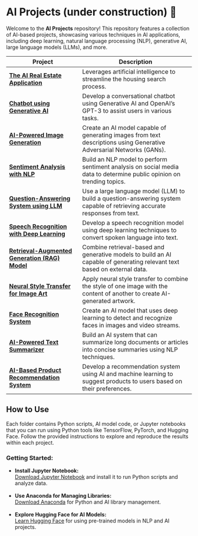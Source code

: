 # AI Projects (under construction) 🤖

<p>
Welcome to the <strong>AI Projects</strong> repository! This repository features a collection of AI-based projects, showcasing various techniques in AI applications, including deep learning, natural language processing (NLP), generative AI, large language models (LLMs), and more.
</p>

<table>
  <thead>
    <tr>
      <th>Project</th>
      <th>Description</th>
    </tr>
  </thead>
  <tbody>
    <tr>
      <td><a href="https://github.com/erickson-figueroa/ai-real-estate-app"><strong>The AI Real Estate Application</strong></a></td>
      <td>Leverages artificial intelligence to streamline the housing search process.</td>
    </tr>
    <tr>
      <td><a href="Chatbot_Generative_AI"><strong>Chatbot using Generative AI</strong></a></td>
      <td>Develop a conversational chatbot using Generative AI and OpenAI’s GPT-3 to assist users in various tasks.</td>
    </tr>
    <tr>
      <td><a href="Image_Generation_Model"><strong>AI-Powered Image Generation</strong></a></td>
      <td>Create an AI model capable of generating images from text descriptions using Generative Adversarial Networks (GANs).</td>
    </tr>
    <tr>
      <td><a href="Sentiment_Analysis_Model"><strong>Sentiment Analysis with NLP</strong></a></td>
      <td>Build an NLP model to perform sentiment analysis on social media data to determine public opinion on trending topics.</td>
    </tr>
    <tr>
      <td><a href="LLM_QnA_System"><strong>Question-Answering System using LLM</strong></a></td>
      <td>Use a large language model (LLM) to build a question-answering system capable of retrieving accurate responses from text.</td>
    </tr>
    <tr>
      <td><a href="Voice_Recognition_Model"><strong>Speech Recognition with Deep Learning</strong></a></td>
      <td>Develop a speech recognition model using deep learning techniques to convert spoken language into text.</td>
    </tr>
    <tr>
      <td><a href="RAG_Model_Implementation"><strong>Retrieval-Augmented Generation (RAG) Model</strong></a></td>
      <td>Combine retrieval-based and generative models to build an AI capable of generating relevant text based on external data.</td>
    </tr>
    <tr>
      <td><a href="Style_Transfer_Model"><strong>Neural Style Transfer for Image Art</strong></a></td>
      <td>Apply neural style transfer to combine the style of one image with the content of another to create AI-generated artwork.</td>
    </tr>
    <tr>
      <td><a href="Face_Recognition_System"><strong>Face Recognition System</strong></a></td>
      <td>Create an AI model that uses deep learning to detect and recognize faces in images and video streams.</td>
    </tr>
    <tr>
      <td><a href="AI_Text_Summarizer"><strong>AI-Powered Text Summarizer</strong></a></td>
      <td>Build an AI system that can summarize long documents or articles into concise summaries using NLP techniques.</td>
    </tr>
    <tr>
      <td><a href="Product_Recommendation_System"><strong>AI-Based Product Recommendation System</strong></a></td>
      <td>Develop a recommendation system using AI and machine learning to suggest products to users based on their preferences.</td>
    </tr>
  </tbody>
</table>

<h2>How to Use</h2>
<p>
Each folder contains Python scripts, AI model code, or Jupyter notebooks that you can run using Python tools like TensorFlow, PyTorch, and Hugging Face. Follow the provided instructions to explore and reproduce the results within each project.
</p>

<h3>Getting Started:</h3>
<ul>
    <li>
        <strong>Install Jupyter Notebook:</strong><br>
        <a href="https://jupyter.org/install" target="_blank">Download Jupyter Notebook</a> and install it to run Python scripts and analyze data.
    </li>
    <br>
    <li>
        <strong>Use Anaconda for Managing Libraries:</strong><br>
        <a href="https://www.anaconda.com/products/individual" target="_blank">Download Anaconda</a> for Python and AI library management.
    </li>
    <br>
    <li>
        <strong>Explore Hugging Face for AI Models:</strong><br>
        <a href="https://huggingface.co/" target="_blank">Learn Hugging Face</a> for using pre-trained models in NLP and AI projects.
    </li>
</ul>

